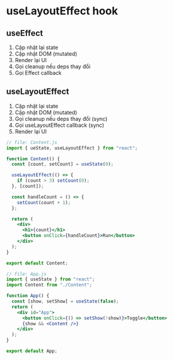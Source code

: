 # useLayoutEffect hook

## useEffect

1. Cập nhật lại state
2. Cập nhật DOM (mutated)
3. Render lại UI
4. Gọi cleanup nếu deps thay đổi
5. Gọi Effect callback

## useLayoutEffect

1. Cập nhật lại state
2. Cập nhật DOM (mutated)
3. Gọi cleanup nếu deps thay đổi (sync)
4. Gọi useLayoutEffect callback (sync)
5. Render lại UI

```jsx
// file: Content.js
import { ueState, useLayoutEffect } from "react";

function Content() {
  const [count, setCount] = useState(0);

  useLayoutEffect(() => {
    if (count > 3) setCount(0);
  }, [count]);

  const handleCount = () => {
    setCount(count + 1);
  };

  return (
    <div>
      <h1>{count}</h1>
      <button onClick={handleCount}>Run</button>
    </div>
  );
}

export default Content;
```

```jsx
// file: App.js
import { useState } from "react";
import Content from "./Content";

function App() {
  const [show, setShow] = useState(false);
  return (
    <div id="App">
      <button onClick={() => setShow(!show)}>Toggle</button>
      {show && <Content />}
    </div>
  );
}

export default App;
```
